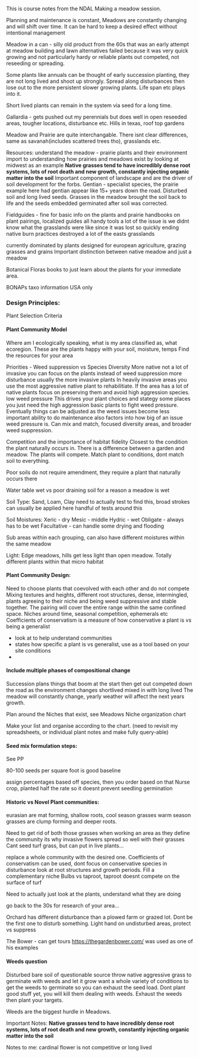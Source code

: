 This is course notes from the NDAL Making a meadow session.

Planning and maintenance is constant, Meadows are constantly changing and will shift over time. It can be hard to keep a desired effect without intentional management

Meadow in a can - silly old product from the 60s that was an early attempt at meadow building and lawn alternatives
failed because it was very quick growing and not particularly hardy or reliable plants
out competed, not reseeding or spreading.


Some plants like annuals can be thought of early succession planting, they are not long lived and shoot up strongly. Spread along disturbances then lose out to the more persistent slower growing plants. Life span etc plays into it.

Short lived plants can remain in the system via seed for a long time.

Gallardia - gets pushed out my perennials but does well in open reseeded areas, tougher locations, disturbance etc. Hills in texas, roof top gardens

Meadow and Prairie are quite interchangable. There isnt clear differences, same as savanah(includes scattered trees tho), grasslands etc.

Resources:
understand the meadow - prairie plants and their environment
import to understanding how prairies and meadows exist by looking at midwest as an example
**Native grasses tend to have incredibly dense root systems, lots of root death and new growth, constantly injecting organic matter into the soil**
Important component of landscape and are the driver of soil development for the forbs.
Gentian - specialist species, the prairie example here had gentian appear like 15+ years down the road. Disturbed soil and long lived seeds. Grasses in the meadow brought the soil back to life and the seeds embedded germinated after soil was corrected.

Fieldguides - fine for basic info on the plants and prairie
handbooks on plant pairings, localized guides all handy tools
a lot of the issue is we didnt know what the grasslands were like since it was lost so quickly
ending native burn practices destroyed a lot of the easts grasslands

currently dominated by plants designed for european agriculture, grazing grasses and grains
Important distinction between native meadow and just a meadow

Botanical Floras books to just learn about the plants for your immediate area.

BONAPs taxo information USA only

### Design Principles:
Plant Selection Criteria

#### Plant Community Model
Where am I ecologically speaking, what is my area classified as, what ecoregion. 
These are the plants happy with your soil, moisture, temps
Find the resources for your area

Priorities - Weed suppression vs Species Diversity
More native not a lot of invasive you can focus on the plants instead of weed suppression
more disturbance usually the more invasive plants
In heavily invasive areas you use the most aggressive native plant to rehabilitiate.
If the area has a lot of native plants focus on preserving them and avoid high aggression species.
low weed pressure
This drives your plant choices and stategy
some places you just need the high aggression basic plants to fight weed pressure. Eventually things can be adjusted as the weed issues become less important
ability to do maintenance also factors into how big of an issue weed pressure is.
Can mix and match, focused diversity areas, and broader weed suppression.

Competition and the importance of habitat fidelity
Closest to the condition the plant naturally occurs in. There is a difference between a garden and meadow. The plants will compete. 
Match plant to conditions, dont match soil to everything.

Poor soils do not require amendment, they require a plant that naturally occurs there

Water table wet vs poor draining soil for a reason a meadow is wet

Soil Type:
Sand, Loam, Clay
need to actually test to find this, broad strokes can usually be applied here
handful of tests around this

Soil Moistures:
Xeric - dry
Mesic - middle
Hydric - wet
	Obligate - always has to be wet
	Facultative - can handle some drying and flooding

Sub areas within each grouping, 
can also have different moistures within the same meadow

Light:
Edge meadows, hills get less light than open meadow. Totally different plants within that micro habitat


#### Plant Community Design:
Need to choose plants that coevolved with each other and do not compete
Mixing textures and heights, different root structures, dense, intermingled, plants agreeing to their niche and being weed suppressive and stable together. The pairing will cover the entire range within the same confined space.
Niches around time, seasonal competition, ephemerals etc
Coefficients of conservatism is a measure of how conservative a plant is vs being a generalist
- look at to help understand communities
- states how specific a plant is vs generalist, use as a tool based on your site conditions
- 

#### Include multiple phases of compositional change
Succession plans
things that boom at the start then get out competed down the road as the environment changes
shortlived mixed in with long lived
The meadow will constantly change, yearly weather will affect the next years growth.

Plan around the Niches that exist, see Meadows Niche organization chart

Make your list and organise according to the chart.
(need to revisit my spreadsheets, or individual plant notes and make fully query-able)

#### Seed mix formulation steps:
See PP

80-100 seeds per square foot is good baseline

assign percentages based off species, then you order based on that
Nurse crop, planted half the rate so it doesnt prevent seedling germination

#### Historic vs Novel Plant communities:
eurasian are mat forming, shallow roots, cool season grasses
warm season grasses are clump forming and deeper roots.

Need to get rid of both those grasses when working an area as they define the community
its why invasive flowers spread so well with their grasses
Cant seed turf grass, but can put in live plants...

replace a whole community with the desired one.
Coefficients of conservatism can be used, dont focus on conservative species in disturbance
look at root structures and growth periods. Fill a complementary niche
Bulbs vs taproot, taproot doesnt compete on the surface of turf

Need to actually just look at the plants, understand what they are doing

go back to the 30s for research of your area...


Orchard has different disturbance than a plowed farm or grazed lot.
Dont be the first one to disturb something. Light hand on undisturbed areas, protect vs suppress

The Bower - can get tours https://thegardenbower.com/ was used as one of his examples

#### Weeds question
Disturbed bare soil of questionable source
throw native aggressive grass to germinate with weeds and let it grow
want a whole variety of conditions to get the weeds to germinate so you can exhaust the seed load. Dont plant good stuff yet, you will kill them dealing with weeds. Exhaust the weeds then plant your targets.

Weeds are the biggest hurdle in Meadows.



Important Notes:
**Native grasses tend to have incredibly dense root systems, lots of root death and new growth, constantly injecting organic matter into the soil**

Notes to me:
cardinal flower is not competitive or long lived